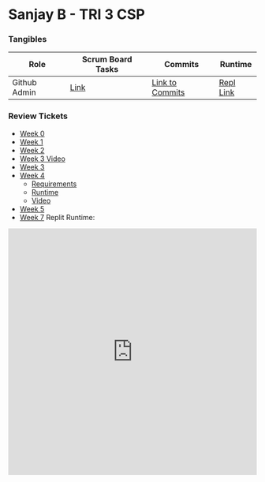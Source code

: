 # Sanjay B - TRI 3 CSP 


### Tangibles

| Role  | Scrum Board Tasks  | Commits  |  Runtime |
|---|---|---|---|
| Github Admin  | [Link](https://github.com/Reem57/n224-too/projects/1?card_filter_query=assignee%3Asanjayb06)  | [Link to Commits](https://github.com/Reem57/n224-too/commits?author=SanjayB06)  |  [Repl Link](https://replit.com/@SanjayBharadwa3/csptri3) |

### Review Tickets
- [Week 0](https://github.com/SanjayB06/csptri3/issues/1)
- [Week 1](https://github.com/SanjayB06/csptri3/issues/2)
- [Week 2](https://github.com/SanjayB06/csptri3/issues/3)
- [Week 3 Video](https://drive.google.com/file/d/1KDcqGy7bUse75QYojySpOwdMTRTnfxVb/view?usp=sharing) 
- [Week 3](https://github.com/SanjayB06/csptri3/issues/4)
- [Week 4](https://github.com/SanjayB06/csptri3/issues/5)
  - [Requirements](createTaskReq)
  - [Runtime](https://replit.com/@SanjayBharadwa3/csptri3#createtask.py) 
  - [Video](https://drive.google.com/file/d/1mwqorUEojnl2h6TeutqSE2HG12CBMjaJ/view?usp=sharing)
- [Week 5](https://github.com/SanjayB06/csptri3/issues/6)
- [Week 7](https://github.com/SanjayB06/csptri3/issues/8)
Replit Runtime:


<iframe frameborder="0" width="100%" height="500px" src="https://replit.com/@SanjayBharadwa3/csptri3?embed=true"></iframe>
